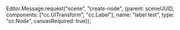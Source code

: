 Editor.Message.request("scene", "create-node", {parent: sceneUUID,
                                                components: ["cc.UITransform", "cc.Label"],
                                                name: "label test",
                                                type: "cc.Node",
                                                canvasRequired: true});
